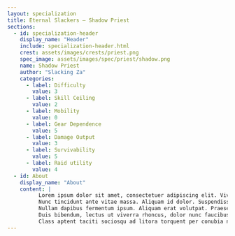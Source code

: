 ```yaml
---
layout: specialization
title: Eternal Slackers – Shadow Priest
sections:
  - id: specialization-header
    display_name: "Header"
    include: specialization-header.html
    crest: assets/images/crests/priest.png
    spec_image: assets/images/spec/priest/shadow.png
    name: Shadow Priest
    author: "Slacking Za"
    categories:
      - label: Difficulty
        value: 3
      - label: Skill Ceiling
        value: 2
      - label: Mobility
        value: 0
      - label: Gear Dependence
        value: 5
      - label: Damage Output
        value: 3
      - label: Survivability
        value: 5
      - label: Raid utility
        value: 4
  - id: About
    display_name: "About"
    content: |
          Lorem ipsum dolor sit amet, consectetuer adipiscing elit. Vivamus ac leo pretium faucibus. Class aptent taciti sociosqu ad litora torquent per conubia nostra, per inceptos hymenaeos. Maecenas ipsum velit, consectetuer eu lobortis ut, dictum at dui. Donec iaculis gravida nulla. Sed vel lectus. Donec odio tempus molestie, porttitor ut, iaculis quis, sem. Quisque porta. Nulla turpis magna, cursus sit amet, suscipit a, interdum id, felis. Aliquam erat volutpat. Maecenas ipsum velit, consectetuer eu lobortis ut, dictum at dui. Maecenas aliquet accumsan leo. Morbi leo mi, nonummy eget tristique non, rhoncus non leo.
          Nunc tincidunt ante vitae massa. Aliquam id dolor. Suspendisse nisl. Curabitur vitae diam non enim vestibulum interdum. In dapibus augue non sapien. Maecenas libero. Integer tempor. Excepteur sint occaecat cupidatat non proident, sunt in culpa qui officia deserunt mollit anim id est laborum. Morbi scelerisque luctus velit. Class aptent taciti sociosqu ad litora torquent per conubia nostra, per inceptos hymenaeos. Quisque porta. Aliquam ornare wisi eu metus. Curabitur vitae diam non enim vestibulum interdum. In enim a arcu imperdiet malesuada. Nullam rhoncus aliquam metus. Aliquam ante. Quisque porta.
          Nullam dapibus fermentum ipsum. Aliquam erat volutpat. Praesent id justo in neque elementum ultrices. Nullam eget nisl. Fusce wisi. Sed elit dui, pellentesque a, faucibus vel, interdum nec, diam. Vestibulum erat nulla, ullamcorper nec, rutrum non, nonummy ac, erat. Ut tempus purus at lorem. Morbi leo mi, nonummy eget tristique non, rhoncus non leo. Pellentesque ipsum. Aliquam ornare wisi eu metus. Proin pede metus, vulputate nec, fermentum fringilla, vehicula vitae, justo. Fusce suscipit libero eget elit. In rutrum. Nullam sit amet magna in magna gravida vehicula. In rutrum. Nemo enim ipsam voluptatem quia voluptas sit aspernatur aut odit aut fugit, sed quia consequuntur magni dolores eos qui ratione voluptatem sequi nesciunt. Nam sed tellus id magna elementum tincidunt. Nam quis nulla.
          Duis bibendum, lectus ut viverra rhoncus, dolor nunc faucibus libero, eget facilisis enim ipsum id lacus. Praesent in mauris eu tortor porttitor accumsan. Pellentesque pretium lectus id turpis. Mauris dolor felis, sagittis at, luctus sed, aliquam non, tellus. Nulla non arcu lacinia neque faucibus fringilla. Praesent vitae arcu tempor neque lacinia pretium. Nulla est. Sed ac dolor sit amet purus malesuada congue. Mauris dolor felis, sagittis at, luctus sed, aliquam non, tellus. Quisque tincidunt scelerisque libero. Nullam justo enim, consectetuer nec, ullamcorper ac, vestibulum in, elit. Integer lacinia. Cum sociis natoque penatibus et magnis dis parturient montes, nascetur ridiculus mus. Etiam bibendum elit eget erat. Duis condimentum augue id magna semper rutrum. Fusce wisi. Nullam sapien sem, ornare ac, nonummy non, lobortis a enim. Curabitur bibendum justo non orci. Integer imperdiet lectus quis justo.
          Class aptent taciti sociosqu ad litora torquent per conubia nostra, per inceptos hymenaeos. Quis autem vel eum iure reprehenderit qui in ea voluptate velit esse quam nihil molestiae consequatur, vel illum qui dolorem eum fugiat quo voluptas nulla pariatur? Pellentesque pretium lectus id turpis. Nemo enim ipsam voluptatem quia voluptas sit aspernatur aut odit aut fugit, sed quia consequuntur magni dolores eos qui ratione voluptatem sequi nesciunt. Proin in tellus sit amet nibh dignissim sagittis. Etiam dictum tincidunt diam. Nemo enim ipsam voluptatem quia voluptas sit aspernatur aut odit aut fugit, sed quia consequuntur magni dolores eos qui ratione voluptatem sequi nesciunt. Nullam at arcu a est sollicitudin euismod. Etiam sapien elit, consequat eget, tristique non, venenatis quis, ante. Fusce tellus. Morbi leo mi, nonummy eget tristique non, rhoncus non leo. Fusce dui leo, imperdiet in, aliquam sit amet, feugiat eu, orci. Vivamus luctus egestas leo.
---
```


